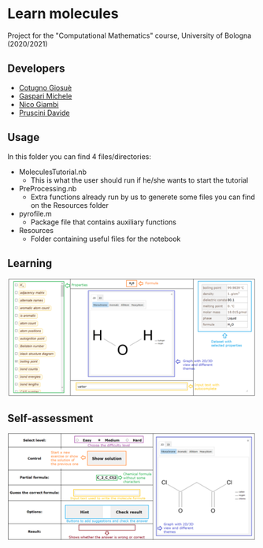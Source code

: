 # Learn molecules

Project for the "Computational Mathematics" course, University of Bologna (2020/2021)

## Developers

* [Cotugno Giosuè](https://github.com/cotus997)
* [Gaspari Michele](https://github.com/MicheleGa)
* [Nico Giambi](https://github.com/NicoGiambi)
* [Pruscini Davide](https://github.com/prushh/)

## Usage

In this folder you can find 4 files/directories:

* MoleculesTutorial.nb
  * This is what the user should run if he/she wants to start the tutorial
* PreProcessing.nb
  * Extra functions already run by us to generete some files you can find on the Resources folder
* pyrofile.m
  * Package file that contains auxiliary functions
* Resources
  * Folder containing useful files for the notebook

## Learning

![Learning part](/Resources/screen_learning.png)

## Self-assessment

![Self-assessment part](/Resources/screen_exercise.png)
